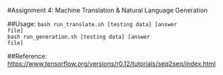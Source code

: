 #Assignment 4: Machine Translation & Natural Language Generation

##Usage:
<code>bash run\_translate.sh \[testing data\] \[answer file\]</code></br>
<code>bash run\_generation.sh \[testing data\] \[answer file\]</code>

##Reference:
https://www.tensorflow.org/versions/r0.12/tutorials/seq2seq/index.html
